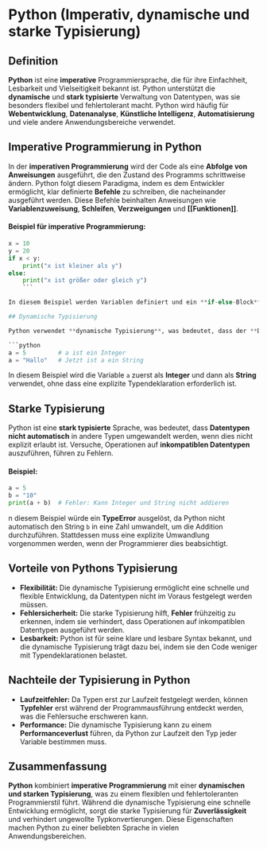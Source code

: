 # Python (Imperativ, dynamische und starke Typisierung)

## Definition

**Python** ist eine **imperative** Programmiersprache, die für ihre Einfachheit, Lesbarkeit und Vielseitigkeit bekannt ist. Python unterstützt die **dynamische** und **stark typisierte** Verwaltung von Datentypen, was sie besonders flexibel und fehlertolerant macht. Python wird häufig für **Webentwicklung**, **Datenanalyse**, **Künstliche Intelligenz**, **Automatisierung** und viele andere Anwendungsbereiche verwendet.

## Imperative Programmierung in Python

In der **imperativen Programmierung** wird der Code als eine **Abfolge von Anweisungen** ausgeführt, die den Zustand des Programms schrittweise ändern. Python folgt diesem Paradigma, indem es dem Entwickler ermöglicht, klar definierte **Befehle** zu schreiben, die nacheinander ausgeführt werden. Diese Befehle beinhalten Anweisungen wie **Variablenzuweisung**, **Schleifen**, **Verzweigungen** und **[[Funktionen]]**.

#### Beispiel für imperative Programmierung:

```python
x = 10
y = 20
if x < y:
    print("x ist kleiner als y")
else:
    print("x ist größer oder gleich y")
    ```

In diesem Beispiel werden Variablen definiert und ein **if-else-Block** verwendet, um den Kontrollfluss zu steuern. Dies ist ein klassisches Merkmal der imperativen Programmierung.

## Dynamische Typisierung

Python verwendet **dynamische Typisierung**, was bedeutet, dass der **Datentyp** einer Variablen erst zur **Laufzeit** bestimmt wird und nicht zur **Kompilierungszeit**. Der Programmierer muss die Datentypen nicht explizit deklarieren, sondern Python erkennt sie automatisch basierend auf den zugewiesenen Werten.

```python
a = 5         # a ist ein Integer
a = "Hallo"   # Jetzt ist a ein String
```

In diesem Beispiel wird die Variable `a` zuerst als **Integer** und dann als **String** verwendet, ohne dass eine explizite Typendeklaration erforderlich ist.

## Starke Typisierung

Python ist eine **stark typisierte** Sprache, was bedeutet, dass **Datentypen nicht automatisch** in andere Typen umgewandelt werden, wenn dies nicht explizit erlaubt ist. Versuche, Operationen auf **inkompatiblen Datentypen** auszuführen, führen zu Fehlern.

#### Beispiel:
```python
a = 5
b = "10"
print(a + b)  # Fehler: Kann Integer und String nicht addieren
```

n diesem Beispiel würde ein **TypeError** ausgelöst, da Python nicht automatisch den String `b` in eine Zahl umwandelt, um die Addition durchzuführen. Stattdessen muss eine explizite Umwandlung vorgenommen werden, wenn der Programmierer dies beabsichtigt.

## Vorteile von Pythons Typisierung

- **Flexibilität:** Die dynamische Typisierung ermöglicht eine schnelle und flexible Entwicklung, da Datentypen nicht im Voraus festgelegt werden müssen.
- **Fehlersicherheit:** Die starke Typisierung hilft, **Fehler** frühzeitig zu erkennen, indem sie verhindert, dass Operationen auf inkompatiblen Datentypen ausgeführt werden.
- **Lesbarkeit:** Python ist für seine klare und lesbare Syntax bekannt, und die dynamische Typisierung trägt dazu bei, indem sie den Code weniger mit Typendeklarationen belastet.

## Nachteile der Typisierung in Python

- **Laufzeitfehler:** Da Typen erst zur Laufzeit festgelegt werden, können **Typfehler** erst während der Programmausführung entdeckt werden, was die Fehlersuche erschweren kann.
- **Performance:** Die dynamische Typisierung kann zu einem **Performanceverlust** führen, da Python zur Laufzeit den Typ jeder Variable bestimmen muss.

## Zusammenfassung

**Python** kombiniert **imperative Programmierung** mit einer **dynamischen und starken Typisierung**, was zu einem flexiblen und fehlertoleranten Programmierstil führt. Während die dynamische Typisierung eine schnelle Entwicklung ermöglicht, sorgt die starke Typisierung für **Zuverlässigkeit** und verhindert ungewollte Typkonvertierungen. Diese Eigenschaften machen Python zu einer beliebten Sprache in vielen Anwendungsbereichen.